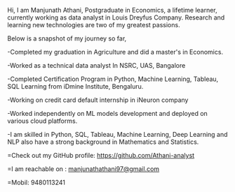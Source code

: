 Hi, I am Manjunath Athani, Postgraduate in  Economics, a lifetime learner, currently working as data analyst in Louis Dreyfus Company. Research and learning new technologies are two of my greatest passions.

Below is a snapshot of my journey so far,

-Completed my graduation in Agriculture and did a master's in Economics.

-Worked as a technical data analyst In NSRC, UAS, Bangalore 

-Completed Certification Program in Python, Machine Learning, Tableau, SQL Learning from iDmine Institute, Bengaluru.

-Working on  credit card default internship in iNeuron company 

-Worked independently on ML models  development and deployed on various cloud platforms. 

-I am skilled in Python, SQL, Tableau, Machine Learning, Deep Learning and NLP also have a strong background in Mathematics and Statistics.

=Check out my GitHub profile: https://github.com/Athani-analyst

=I am reachable on : manjunathathani97@gmail.com

=Mobil: 9480113241
